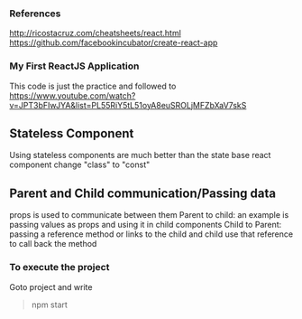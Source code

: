 ### References
http://ricostacruz.com/cheatsheets/react.html
https://github.com/facebookincubator/create-react-app

### My First ReactJS Application

This code is just the practice and followed to 
https://www.youtube.com/watch?v=JPT3bFIwJYA&list=PL55RiY5tL51oyA8euSROLjMFZbXaV7skS

## Stateless Component
Using stateless components are much better than the state base react component 
change "class" to "const"

## Parent and Child communication/Passing data
props is used to communicate between them
Parent to child: an example is passing values as props and using it in child components
Child to Parent: passing a reference method or links to the child and child use that reference to call back the method


### To execute the project
Goto project and write 
> npm start

